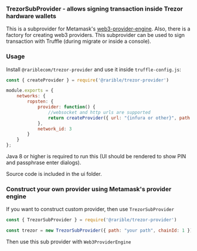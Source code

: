 ### TrezorSubProvider - allows signing transaction inside Trezor hardware wallets

This is a subprovider for Metamask's [web3-provider-engine](https://github.com/MetaMask/web3-provider-engine). Also, there is a factory for creating web3 providers.
This subprovider can be used to sign transaction with Truffle (during migrate or inside a console).

### Usage

Install `@rariblecom/trezor-provider` and use it inside `truffle-config.js`:

```js
const { createProvider } = require('@rarible/trezor-provider')

module.exports = {
    networks: {
        ropsten: {
            provider: function() {
                //websocket and http urls are supported
                return createProvider({ url: "{infura or other}", path: "m/44'/60'/0'/0/0", chainId: 3 }) 
            },
            network_id: 3
        }
    }
};
```

Java 8 or higher is required to run this (UI should be rendered to show PIN and passphrase enter dialogs).

Source code is included in the ui folder.

### Construct your own provider using Metamask's provider engine

If you want to construct custom provider, then use `TrezorSubProvider`

```javascript
const { TrezorSubProvider } = require('@rarible/trezor-provider')

const trezor = new TrezorSubProvider({ path: "your path", chainId: 1 }) 
```

Then use this sub provider with `Web3ProviderEngine`

